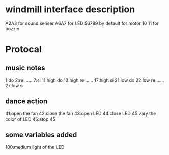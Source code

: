 # windmill interface description 
A2A3 for sound senser
A6A7 for LED
56789 by default for motor
10 11 for bozzer
# Protocal
## music notes
1:do 
2:re
......
7:si
11:high do
12:high re
......
17:high si
21:low do
22:low re
......
27:low si
## dance action
41:open the fan
42:close the fan
43:open LED
44:close LED
45:vary the color of LED
46:stop 45
## some variables added
100:medium light of the LED
